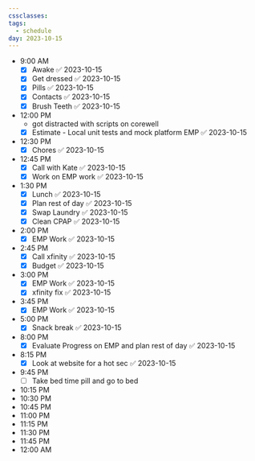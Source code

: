 ```yaml
---
cssclasses: 
tags:
  - schedule
day: 2023-10-15
---
```


- <span class="green">9:00 AM</span>
	- [x] Awake ✅ 2023-10-15
	- [x] Get dressed ✅ 2023-10-15
	- [x] Pills ✅ 2023-10-15
	- [x] Contacts ✅ 2023-10-15
	- [x] Brush Teeth ✅ 2023-10-15
- <span class="green">12:00 PM</span>
	- got distracted with scripts on corewell
	- [x] Estimate - Local unit tests and mock platform EMP ✅ 2023-10-15
- <span class="green">12:30 PM</span>
	- [x] Chores ✅ 2023-10-15
- <span class="green">12:45 PM</span>
	- [x] Call with Kate ✅ 2023-10-15
	- [x] Work on EMP work ✅ 2023-10-15
- <span class="green">1:30 PM</span>
	- [x] Lunch ✅ 2023-10-15
	- [x] Plan rest of day ✅ 2023-10-15
	- [x] Swap Laundry ✅ 2023-10-15
	- [x] Clean CPAP ✅ 2023-10-15
- <span class="green">2:00 PM</span>
	- [x] EMP Work ✅ 2023-10-15
- <span class="green">2:45 PM</span>
	- [x] Call xfinity ✅ 2023-10-15
	- [x] Budget ✅ 2023-10-15
- <span class="green">3:00 PM</span>
	- [x] EMP Work ✅ 2023-10-15
	- [x] xfinity fix ✅ 2023-10-15
- <span class="green">3:45 PM</span>
	- [x] EMP Work ✅ 2023-10-15
- <span class="green">5:00 PM</span>
	- [x] Snack break ✅ 2023-10-15
- <span class="green">8:00 PM</span>
	- [x] Evaluate Progress on EMP and plan rest of day ✅ 2023-10-15
- <span class="green">8:15 PM</span>
	- [x] Look at website for a hot sec ✅ 2023-10-15
- <span class="green">9:45 PM</span>
	- [ ] Take bed time pill and go to bed
- <span class="green">10:15 PM</span>
- <span class="green">10:30 PM</span>
- <span class="green">10:45 PM</span>
- <span class="green">11:00 PM</span>
- <span class="green">11:15 PM</span>
- <span class="green">11:30 PM</span>
- <span class="green">11:45 PM</span>
- <span class="green">12:00 AM</span>
